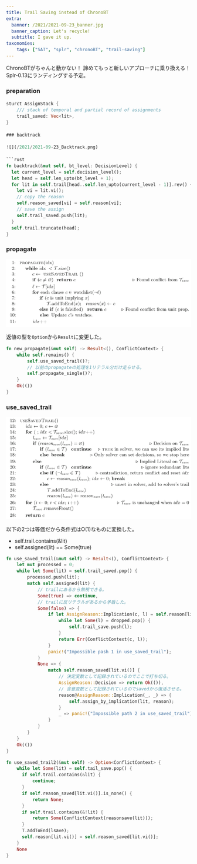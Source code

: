 ```yaml
---
title: Trail Saving instead of ChronoBT
extra:
  banner: /2021/2021-09-23_banner.jpg
  banner_caption: Let's recycle!
  subtitle: I gave it up.
taxonomies:
    tags: ["SAT", "splr", "chronoBT", "trail-saving"]
---
```

ChronoBTがちゃんと動かない！
諦めてもっと新しいアプローチに乗り換える！
Splr-0.13にランディングする予定。

### preparation

```rust
sturct AssignStack {
    /// stack of temporal and partial record of assignments
    trail_saved: Vec<lit>,
}

### backtrack

![](/2021/2021-09-23_Backtrack.png)

```rust
fn backtrack(&mut self, bt_level: DecisionLevel) {
  let current_level = self.decision_level();
  let head = self.len_upto(bt_level + 1);
  for lit in self.trail[head..self.len_upto(current_level - 1)].rev() {
    let vi = lit.vi();
    // copy the reason
    self.reason_saved[vi] = self.reason[vi];
    // save the assign
    self.trail_saved.push(lit);
  }
  self.trail.truncate(head);
}
```

### propagate

![](/2021/2021-09-23_Propagate.png)

返値の型を`Option`から`Result`に変更した。

```rust
fn new_propagate(&mut self) -> Result<(), ConflictContext> {
    while self.remains() {
        self.use_saved_trail()?;
        // 以前のpropagateの処理を1リテラル分だけ走らせる。
        self.propagate_single()?;
    }
    Ok(())
}
```
### use_saved_trail

![](/2021/2021-09-23_UseSavedTrail.png)

以下の2つは等価だから条件式はO(1)なものに変換した。
- self.trail.contains(&lit)
- self.assigned(lit) == Some(true)

```rust
fn use_saved_trail(&mut self) -> Result<(), ConflictContext> {
    let mut processed = 0;
    while let Some(lit) = self.trail_saved.pop() {
        processed.push(lit);
        match self.assigned(lit) {
            // trailにあるから無視できる。
            Some(true) => continue,
            // trailに反リテラルがあるから矛盾した。
            Some(false) => {
                if let AssignReason::Implication(c, l) = self.reason[lit.vi()] {
                    while let Some(l) = dropped.pop() {
                        self.trail_save.push(l);
                    }
                    return Err(ConflictContext(c, l));
                }
                panic!("Impossible pash 1 in use_saved_trail");
            }
            None => {
                match self.reason_saved[lit.vi()] {
                    // 決定変数として記録されているのでここで打ち切る。
                    AssignReason::Decision => return Ok(()),
                    // 含意変数として記録されているのでsavedから復活させる。
                    reason@AssignReason::Implication(_, _) => {
                        self.assign_by_implication(lit, reason);
                    }
                    _ => panic!("Impossible path 2 in use_saved_trail"),
                }
            }
        }
    }
    Ok(())
}
```

```rust
fn use_saved_trail2(&mut self) -> Option<ConflictContext> {
    while let Some(lit) = self.tail_save.pop() {
      if self.trail.contains(&lit) {
          continue;
      }
      if self.reason_saved[lit.vi()].is_none() {
          return None;
      }
      if self.trail.contains(&!lit) {
          return Some(ConflictContext(reasonsave(lit)));
      }
      T.addToEnd(lsave);
      self.reason[lit.vi()] = self.reason_saved[lit.vi()];
    }
    None
}
```

